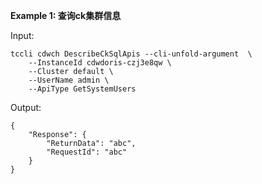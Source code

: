 **Example 1: 查询ck集群信息**



Input: 

```
tccli cdwch DescribeCkSqlApis --cli-unfold-argument  \
    --InstanceId cdwdoris-czj3e8qw \
    --Cluster default \
    --UserName admin \
    --ApiType GetSystemUsers
```

Output: 
```
{
    "Response": {
        "ReturnData": "abc",
        "RequestId": "abc"
    }
}
```

